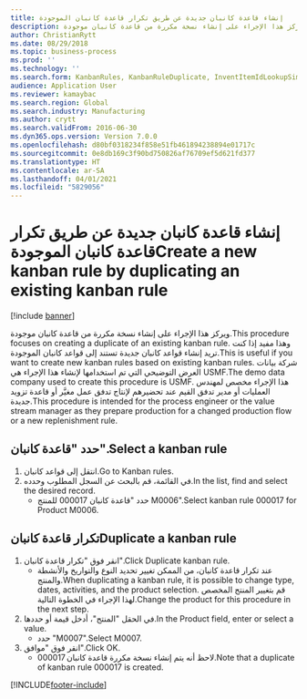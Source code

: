 ```yaml
---
title: إنشاء قاعدة كانبان جديدة عن طريق تكرار قاعدة كانبان الموجودة
description: ويركز هذا الإجراء على إنشاء نسخة مكررة من قاعدة كانبان موجودة.
author: ChristianRytt
ms.date: 08/29/2018
ms.topic: business-process
ms.prod: ''
ms.technology: ''
ms.search.form: KanbanRules, KanbanRuleDuplicate, InventItemIdLookupSimple
audience: Application User
ms.reviewer: kamaybac
ms.search.region: Global
ms.search.industry: Manufacturing
ms.author: crytt
ms.search.validFrom: 2016-06-30
ms.dyn365.ops.version: Version 7.0.0
ms.openlocfilehash: d80bf0318234f858e51fb461894238894e01717c
ms.sourcegitcommit: 0e8db169c3f90bd750826af76709ef5d621fd377
ms.translationtype: HT
ms.contentlocale: ar-SA
ms.lasthandoff: 04/01/2021
ms.locfileid: "5829056"
---
```

# <a name="create-a-new-kanban-rule-by-duplicating-an-existing-kanban-rule"></a><span data-ttu-id="30a5c-103">إنشاء قاعدة كانبان جديدة عن طريق تكرار قاعدة كانبان الموجودة</span><span class="sxs-lookup"><span data-stu-id="30a5c-103">Create a new kanban rule by duplicating an existing kanban rule</span></span>

[!include [banner](../../includes/banner.md)]

<span data-ttu-id="30a5c-104">ويركز هذا الإجراء على إنشاء نسخة مكررة من قاعدة كانبان موجودة.</span><span class="sxs-lookup"><span data-stu-id="30a5c-104">This procedure focuses on creating a duplicate of an existing kanban rule.</span></span> <span data-ttu-id="30a5c-105">وهذا مفيد إذا كنت تريد إنشاء قواعد كانبان جديدة تستند إلى قواعد كانبان الموجودة.</span><span class="sxs-lookup"><span data-stu-id="30a5c-105">This is useful if you want to create new kanban rules based on existing kanban rules.</span></span> <span data-ttu-id="30a5c-106">شركة بيانات العرض التوضيحي التي تم استخدامها لإنشاء هذا الإجراء هي USMF.</span><span class="sxs-lookup"><span data-stu-id="30a5c-106">The demo data company used to create this procedure is USMF.</span></span> <span data-ttu-id="30a5c-107">هذا الإجراء مخصص لمهندس العمليات أو مدير تدفق القيم عند تحضيرهم لإنتاج تدفق عمل مغيَّر أو قاعدة تزويد جديدة.</span><span class="sxs-lookup"><span data-stu-id="30a5c-107">This procedure is intended for the process engineer or the value stream manager as they prepare production for a changed production flow or a new replenishment rule.</span></span>


## <a name="select-a-kanban-rule"></a><span data-ttu-id="30a5c-108">حدد "قاعدة كانبان".</span><span class="sxs-lookup"><span data-stu-id="30a5c-108">Select a kanban rule</span></span>
1. <span data-ttu-id="30a5c-109">انتقل إلى قواعد كانبان.</span><span class="sxs-lookup"><span data-stu-id="30a5c-109">Go to Kanban rules.</span></span>
2. <span data-ttu-id="30a5c-110">في القائمة، قم بالبحث عن السجل المطلوب وحدده.</span><span class="sxs-lookup"><span data-stu-id="30a5c-110">In the list, find and select the desired record.</span></span>
    * <span data-ttu-id="30a5c-111">حدد "قاعدة كانبان 000017 للمنتج M0006".</span><span class="sxs-lookup"><span data-stu-id="30a5c-111">Select kanban rule 000017 for Product M0006.</span></span>  

## <a name="duplicate-a-kanban-rule"></a><span data-ttu-id="30a5c-112">تكرار قاعدة كانبان</span><span class="sxs-lookup"><span data-stu-id="30a5c-112">Duplicate a kanban rule</span></span>
1. <span data-ttu-id="30a5c-113">انقر فوق "تكرار قاعدة كانبان".</span><span class="sxs-lookup"><span data-stu-id="30a5c-113">Click Duplicate kanban rule.</span></span>
    * <span data-ttu-id="30a5c-114">عند تكرار قاعدة كانبان، من الممكن تغيير تحديد النوع والتواريخ والأنشطة والمنتج.</span><span class="sxs-lookup"><span data-stu-id="30a5c-114">When duplicating a kanban rule, it is possible to change type, dates, activities, and the product selection.</span></span> <span data-ttu-id="30a5c-115">قم بتغيير المنتج المخصص لهذا الإجراء في الخطوة التالية.</span><span class="sxs-lookup"><span data-stu-id="30a5c-115">Change the product for this procedure in the next step.</span></span>  
2. <span data-ttu-id="30a5c-116">في الحقل "المنتج"، أدخل قيمة أو حددها.</span><span class="sxs-lookup"><span data-stu-id="30a5c-116">In the Product field, enter or select a value.</span></span>
    * <span data-ttu-id="30a5c-117">حدد "M0007".</span><span class="sxs-lookup"><span data-stu-id="30a5c-117">Select M0007.</span></span>  
3. <span data-ttu-id="30a5c-118">انقر فوق "موافق".</span><span class="sxs-lookup"><span data-stu-id="30a5c-118">Click OK.</span></span>
    * <span data-ttu-id="30a5c-119">لاحظ أنه يتم إنشاء نسخة مكررة قاعدة كانبان 000017.</span><span class="sxs-lookup"><span data-stu-id="30a5c-119">Note that a duplicate of kanban rule 000017 is created.</span></span>    



[!INCLUDE[footer-include](../../../includes/footer-banner.md)]